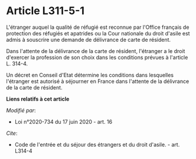 # Article L311-5-1

L'étranger auquel la qualité de réfugié est reconnue par l'Office français de protection des réfugiés et apatrides ou la Cour
nationale du droit d'asile est admis à souscrire une demande de délivrance de carte de résident.

Dans l'attente de la délivrance de la carte de résident, l'étranger a le droit d'exercer la profession de son choix dans les
conditions prévues à l'article L. 314-4.

Un décret en Conseil d'Etat détermine les conditions dans lesquelles l'étranger est autorisé à séjourner en France dans
l'attente de la délivrance de la carte de résident.

**Liens relatifs à cet article**

_Modifié par_:

  - Loi n°2020-734 du 17 juin 2020 - art. 16

_Cite_:

  - Code de l'entrée et du séjour des étrangers et du droit d'asile. - art. L314-4
